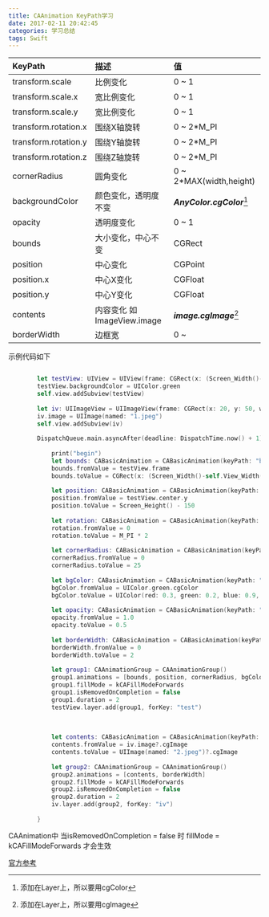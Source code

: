 ```yaml
---
title: CAAnimation KeyPath学习
date: 2017-02-11 20:42:45
categories: 学习总结
tags: Swift
---
```


| KeyPath | 描述 | 值 |
| :----- | :----- | :----- |
| transform.scale | 比例变化 | 0 ~ 1 |
| transform.scale.x | 宽比例变化 | 0 ~ 1 |
| transform.scale.y | 宽比例变化 | 0 ~ 1 |
| transform.rotation.x |  围绕X轴旋转 | 0 ~  2*M_PI |
| transform.rotation.y |  围绕Y轴旋转 | 0 ~  2*M_PI |
| transform.rotation.z |  围绕Z轴旋转 | 0 ~  2*M_PI |
| cornerRadius | 圆角变化 | 0 ~ 2*MAX(width,height) |
| backgroundColor | 颜色变化，透明度不变 |  ***AnyColor.cgColor***[^1] |
| opacity | 透明度变化 | 0 ~ 1 |
| bounds  | 大小变化，中心不变 | CGRect |
| position  | 中心变化  | CGPoint |
| position.x  | 中心X变化  | CGFloat |
| position.y  | 中心Y变化  | CGFloat |
| contents  | 内容变化 如ImageView.image |  ***image.cgImage***[^2]|
| borderWidth | 边框宽| 0 ~ |

<!-- more -->

示例代码如下
``` swift

        let testView: UIView = UIView(frame: CGRect(x: (Screen_Width()-self.View_Width())/2, y: 100, width: self.View_Width(), height: self.View_Width()))
        testView.backgroundColor = UIColor.green
        self.view.addSubview(testView)
        
        let iv: UIImageView = UIImageView(frame: CGRect(x: 20, y: 50, width: 150, height: 200))
        iv.image = UIImage(named: "1.jpeg")
        self.view.addSubview(iv)
        
        DispatchQueue.main.asyncAfter(deadline: DispatchTime.now() + 1) {
        
            print("begin")
            let bounds: CABasicAnimation = CABasicAnimation(keyPath: "bounds")
            bounds.fromValue = testView.frame
            bounds.toValue = CGRect(x: (Screen_Width()-self.View_Width())/2, y: Screen_Height() - 300, width: 50, height: 50)
            
            let position: CABasicAnimation = CABasicAnimation(keyPath: "position.y")
            position.fromValue = testView.center.y
            position.toValue = Screen_Height() - 150
            
            let rotation: CABasicAnimation = CABasicAnimation(keyPath: "transform.rotation.x")
            rotation.fromValue = 0
            rotation.toValue = M_PI * 2
            
            let cornerRadius: CABasicAnimation = CABasicAnimation(keyPath: "cornerRadius")
            cornerRadius.fromValue = 0
            cornerRadius.toValue = 25
            
            let bgColor: CABasicAnimation = CABasicAnimation(keyPath: "backgroundColor")
            bgColor.fromValue = UIColor.green.cgColor
            bgColor.toValue = UIColor(red: 0.3, green: 0.2, blue: 0.9, alpha: 0.1)
            
            let opacity: CABasicAnimation = CABasicAnimation(keyPath: "opacity")
            opacity.fromValue = 1.0
            opacity.toValue = 0.5
            
            let borderWidth: CABasicAnimation = CABasicAnimation(keyPath: "borderWidth")
            borderWidth.fromValue = 0
            borderWidth.toValue = 2
            
            let group1: CAAnimationGroup = CAAnimationGroup()
            group1.animations = [bounds, position, cornerRadius, bgColor, opacity, borderWidth]
            group1.fillMode = kCAFillModeForwards
            group1.isRemovedOnCompletion = false
            group1.duration = 2
            testView.layer.add(group1, forKey: "test")
            
            
            
            let contents: CABasicAnimation = CABasicAnimation(keyPath: "contents")
            contents.fromValue = iv.image?.cgImage
            contents.toValue = UIImage(named: "2.jpeg")?.cgImage
            
            let group2: CAAnimationGroup = CAAnimationGroup()
            group2.animations = [contents, borderWidth]
            group2.fillMode = kCAFillModeForwards
            group2.isRemovedOnCompletion = false
            group2.duration = 2
            iv.layer.add(group2, forKey: "iv")
            
        }

```

CAAnimation中 当isRemovedOnCompletion = false 时 fillMode = kCAFillModeForwards 才会生效

[官方参考](https://developer.apple.com/library/content/documentation/Cocoa/Conceptual/CoreAnimation_guide/AnimatableProperties/AnimatableProperties.html#//apple_ref/doc/uid/TP40004514-CH11-SW2)


[^1]: 添加在Layer上，所以要用cgColor
[^2]: 添加在Layer上，所以要用cgImage



